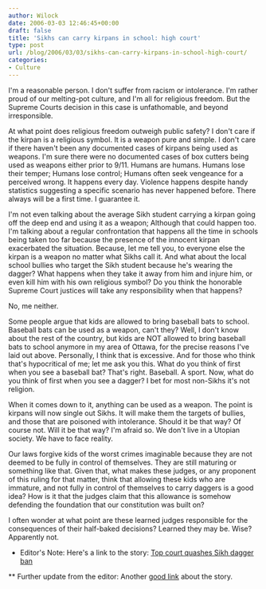 ```yaml
---
author: Wilock
date: 2006-03-03 12:46:45+00:00
draft: false
title: 'Sikhs can carry kirpans in school: high court'
type: post
url: /blog/2006/03/03/sikhs-can-carry-kirpans-in-school-high-court/
categories:
- Culture
---
```


I'm a reasonable person. I don't suffer from racism or intolerance. I'm rather proud of our melting-pot culture, and I'm all for religious freedom. But the Supreme Courts decision in this case is unfathomable, and beyond irresponsible.

At what point does religious freedom outweigh public safety? I don't care if the kirpan is a religious symbol. It is a weapon pure and simple. I don't care if there haven't been any documented cases of kirpans being used as weapons. I'm sure there were no documented cases of box cutters being used as weapons either prior to 9/11. Humans are humans. Humans lose their temper; Humans lose control; Humans often seek vengeance for a perceived wrong. It happens every day. Violence happens despite handy statistics suggesting a specific scenario has never happened before. There always will be a first time. I guarantee it.

I'm not even talking about the average Sikh student carrying a kirpan going off the deep end and using it as a weapon; Although that could happen too. I'm talking about a regular confrontation that happens all the time in schools being taken too far because the presence of the innocent kirpan exacerbated the situation. Because, let me tell you, to everyone else the kirpan is a weapon no matter what Sikhs call it. And what about the local school bullies who target the Sikh student because he's wearing the dagger? What happens when they take it away from him and injure him, or even kill him with his own religious symbol? Do you think the honorable Supreme Court justices will take any responsibility when that happens?

No, me neither.

Some people argue that kids are allowed to bring baseball bats to school. Baseball bats can be used as a weapon, can't they? Well, I don't know about the rest of the country, but kids are NOT allowed to bring baseball bats to school anymore in my area of Ottawa, for the precise reasons I've laid out above. Personally, I think that is excessive. And for those who think that's hypocritical of me; let me ask you this. What do you think of first when you see a baseball bat? That's right. Baseball. A sport. Now, what do you think of first when you see a dagger? I bet for most non-Sikhs it's not religion.

When it comes down to it, anything can be used as a weapon. The point is kirpans will now single out Sikhs. It will make them the targets of bullies, and those that are poisoned with intolerance. Should it be that way? Of course not. Will it be that way? I'm afraid so. We don't live in a Utopian society. We have to face reality.

Our laws forgive kids of the worst crimes imaginable because they are not deemed to be fully in control of themselves. They are still maturing or something like that. Given that, what makes these judges, or any proponent of this ruling for that matter, think that allowing these kids who are immature, and not fully in control of themselves to carry daggers is a good idea? How is it that the judges claim that this allowance is somehow defending the foundation that our constitution was built on?

I often wonder at what point are these learned judges responsible for the consequences of their half-baked decisions? Learned they may be. Wise? Apparently not.

* Editor's Note: Here's a link to the story: [Top court quashes Sikh dagger ban](http://cnews.canoe.ca/CNEWS/Law/2006/03/01/1468573-cp.html)

** Further update from the editor: Another [good link](http://www.guardian.co.uk/elsewhere/journalist/story/0,,1724838,00.html?gusrc=rss) about the story.
